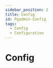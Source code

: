 ```yaml
---
sidebar_position: 2
title: Config
id: Pgadmin-Config
tags:
  - Config
  - Configuration
---
```


# Config
